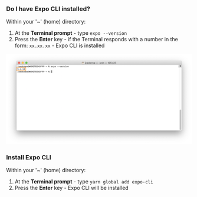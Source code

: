 ### Do I have Expo CLI installed?
Within your '~' (home) directory:
1. At the **Terminal prompt** - type ``expo --version``
2. Press the **Enter** key - if the Terminal responds with a number in the form: ``xx.xx.xx`` - Expo CLI is installed

<img width="800" src="../illustrations/expo_cli_is_installed.png"/>

### Install Expo CLI
Within your '~' (home) directory:
1. At the **Terminal prompt** - type ``yarn global add expo-cli``
2. Press the **Enter** key - Expo CLI will be installed
